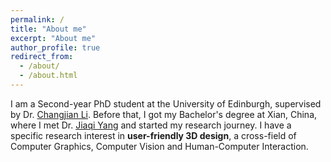 ```yaml
---
permalink: /
title: "About me"
excerpt: "About me"
author_profile: true
redirect_from: 
  - /about/
  - /about.html
---
```


I am a Second-year PhD student at the University of Edinburgh, supervised by Dr. [Changjian Li](https://enigma-li.github.io). Before that, I got my Bachelor's degree at Xian, China, where I met Dr. [Jiaqi Yang](https://sites.google.com/view/jiaqiyang) and started my research journey. I have a specific research interest in **user-friendly 3D design**, a cross-field of Computer Graphics, Computer Vision and Human-Computer Interaction. 


<!-- ## News
2023.

Looking for cooperation!

Contact me if you have experience in OpenScad design and want some audience at top-tier research conferences like CVPR2024 & Siggraph2024. Let's make some difference! -->

